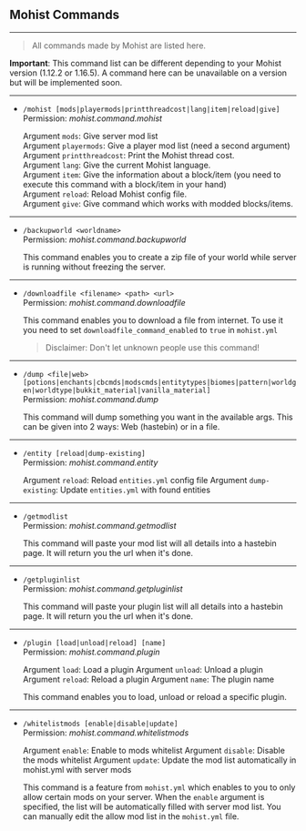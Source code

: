 ## Mohist Commands
---

> All commands made by Mohist are listed here.    

**Important**: This command list can be different depending to your Mohist version (1.12.2 or 1.16.5). A command here can be unavailable on a version but will be implemented soon.

---

* `/mohist [mods|playermods|printthreadcost|lang|item|reload|give]`   
    Permission: *mohist.command.mohist*

    Argument `mods`: Give server mod list   
    Argument `playermods`: Give a player mod list (need a second argument)  
    Argument `printthreadcost`: Print the Mohist thread cost.  
    Argument `lang`: Give the current Mohist language.  
    Argument `item`: Give the information about a block/item (you need to execute this command with a block/item in your hand)  
    Argument `reload`: Reload Mohist config file.  
    Argument `give`: Give command which works with modded blocks/items.

---

* `/backupworld <worldname>`    
    Permission: *mohist.command.backupworld*

    This command enables you to create a zip file of your world while server is running without freezing the server.

---

* `/downloadfile <filename> <path> <url>`   
    Permission: *mohist.command.downloadfile*

    This command enables you to download a file from internet. To use it you need to set `downloadfile_command_enabled` to `true` in `mohist.yml`
    > Disclaimer: Don't let unknown people use this command!

---

* `/dump <file|web> [potions|enchants|cbcmds|modscmds|entitytypes|biomes|pattern|worldgen|worldtype|bukkit_material|vanilla_material]`   
    Permission: *mohist.command.dump*

    This command will dump something you want in the available args. This can be given into 2 ways: Web (hastebin) or in a file.

---

* `/entity [reload|dump-existing]`    
    Permission: *mohist.command.entity*

    Argument `reload`: Reload `entities.yml` config file
    Argument `dump-existing`: Update `entities.yml` with found entities

---

* `/getmodlist`    
    Permission: *mohist.command.getmodlist*   

    This command will paste your mod list will all details into a hastebin page. It will return you the url when it's done.

---

* `/getpluginlist`    
    Permission: *mohist.command.getpluginlist*    

    This command will paste your plugin list will all details into a hastebin page. It will return you the url when it's done.

---

* `/plugin [load|unload|reload] [name]`    
    Permission: *mohist.command.plugin*

    Argument `load`: Load a plugin
    Argument `unload`: Unload a plugin
    Argument `reload`: Reload a plugin
    Argument `name`: The plugin name

    This command enables you to load, unload or reload a specific plugin.

---

* `/whitelistmods [enable|disable|update]`    
    Permission: *mohist.command.whitelistmods*

    Argument `enable`: Enable to mods whitelist
    Argument `disable`: Disable the mods whitelist
    Argument `update`: Update the mod list automatically in mohist.yml with server mods

    This command is a feature from `mohist.yml` which enables to you to only allow certain mods on your server. When the `enable` argument is specified, the list will be automatically filled with server mod list. You can manually edit the allow mod list in the `mohist.yml` file.